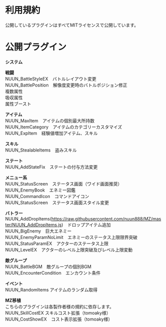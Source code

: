 # 利用規約
公開しているプラグインはすべてMITライセンスで公開しています。

# 公開プラグイン
<b>システム</b>

<b>戦闘</b><br>
NUUN_BattleStyleEX　バトルレイアウト変更<br>
NUUN_BattlePosition　解像度変更時のバトルポジション修正<br>
複数属性<br>
吸収属性<br>
属性ブースト<br>
  
<b>アイテム</b><br>
NUUN_MaxItem　アイテムの個別最大所持数<br>
NUUN_ItemCategory　アイテムのカテゴリーカスタマイズ<br>
NUUN_ExpItem　経験値増加アイテム、スキル<br>

<b>スキル</b><br>
NUUN_StealableItems　盗みスキル<br>

<b>ステート</b><br>
NUUN_AddStateFix　ステートの付与方法変更<br>

<b>メニュー系</b><br>
NUUN_StatusScreen　ステータス画面（ワイド画面推奨）<br>
NUUN_EnemyBook　エネミー図鑑<br>
NUUN_CommandIcon　コマンドアイコン<br>
NUUN_StatusScreen　ステータス画面スタイル変更<br>


<b>バトラー</b><br>
NUUN_AddDropItems(https://raw.githubusercontent.com/nuun888/MZ/master/NUUN_AddDropItems.js)　ドロップアイテム追加<br>
NUUN_BigEnemy　巨大エネミー<br>
NUUN_EnemyParamNoLimit　エネミーのステータス上限限界突破<br>
NUUN_StatusParamEX　アクターのステータス上限<br>
NUUN_LevelEX　アクターのレベル上限突破及びレベル上限変動<br>

<b>敵グループ</b><br>
NUUN_BattleBGM　敵グループの個別BGM<br>
NUUN_EncounterCondition　エンカウント条件<br>

<b>イベント</b><br>
NUUN_RandomItems  アイテムのランダム取得<br>

<b>MZ移植</b><br>
こちらのプラグインは各製作者様の規約に依存します。<br>
NUUN_SkillCostEX  スキルコスト拡張（tomoaky様）<br>
NUUN_CostShowEX　コスト表示拡張（tomoaky様）<br>
